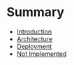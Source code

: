 # Summary

* [Introduction](README.md)
* [Architecture](ARCHITECTURE.md)
* [Deployment](DEPLOYMENT.md)
* [Not Implemented](NOT_IMPLEMENTED.md)
